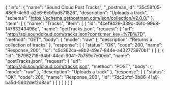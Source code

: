 {
  "info": {
    "name": "Sound Cloud Post Tracks",
    "_postman_id": "35c59f05-48e6-4e53-a2e6-6cb9ad571826",
    "description": "Uploads a track",
    "schema": "https://schema.getpostman.com/json/collection/v2.0.0/"
  },
  "item": [
    {
      "name": "Tracks",
      "item": [
        {
          "id": "4cef9429-339c-46fc-9968-14763243496e",
          "name": "getTracks.json",
          "request": {
            "url": "http://api.soundcloud.com/tracks.json?consumer_key=%7B%7D",
            "method": "GET",
            "body": {
              "mode": "raw"
            },
            "description": "Returns a collection of tracks"
          },
          "response": [
            {
              "status": "OK",
              "code": 200,
              "name": "Response_200",
              "id": "c5c362ca-e8b2-49e7-844e-a432773970b1"
            }
          ]
        },
        {
          "id": "87962718-94bf-44cd-9041-7b759c7e00cb",
          "name": "postTracks.json",
          "request": {
            "url": "http://api.soundcloud.com/tracks.json",
            "method": "POST",
            "body": {
              "mode": "raw"
            },
            "description": "Uploads a track"
          },
          "response": [
            {
              "status": "OK",
              "code": 200,
              "name": "Response_200",
              "id": "7dc2bfcf-3b86-41a9-ba5d-5602def2d8ab"
            }
          ]
        }
      ]
    }
  ]
}